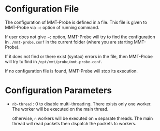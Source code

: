 # Configuration File

The configuration of MMT-Probe is defined in a file. This file is given to MMT-Probe via `-c` option of running command. 

If user does not give `-c` option, MMT-Probe will try to  find the configuration in `./mmt-probe.conf` in the current folder (where you are starting MMT-Probe).

If it does not find or there exist (syntax) errors in the file, then MMT-Probe will try to find in `/opt/mmt/probe/mmt-probe.conf`.

If no configuration file is found, MMT-Probe will stop its execution.

# Configuration Parameters

- `nb-thread` : 0 to disable multi-threading. There exists only one worker. The worker will be executed on the main thread.

   otherwise, `n` workers will be executed on `n` separate threads. The main thread will read packets then dispatch the packets to workers.  